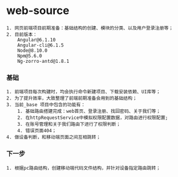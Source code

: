 # web-source
    1. 网页前端项目前期准备：基础结构的创建、模块的分类、以及用户登录注册等；
    2. 目前版本：
        Angular@6.1.10
        Angular-cli@6.1.5
        Node@8.10.0
        Npm@5.6.0
        Ng-zorro-antd@1.8.1

### 基础
    1. 前端项目每次构建时，均会执行命令新建项目、下载安装依赖、UI库等；
    2. 为了提升效率，大致整理了前端前期准备会用到的基础结构；
    3. 当前_base 项目中包含的功能有：
        1. 基础路由搭建完成：web首页、登录注册、找回密码、关于我们等；
        2. 在httpRequestService中模拟权限配置数据，对路由进行权限配置;
        3. 在账号管理和关于我们路由下进行了权限判断；
        4. 错误页面404；
    4. 做设备判断，和移动端页面之间互相跳转；

### 下一步
    1. 根据pc路由结构，创建移动端代码文件结构，并针对设备指定路由跳转；
